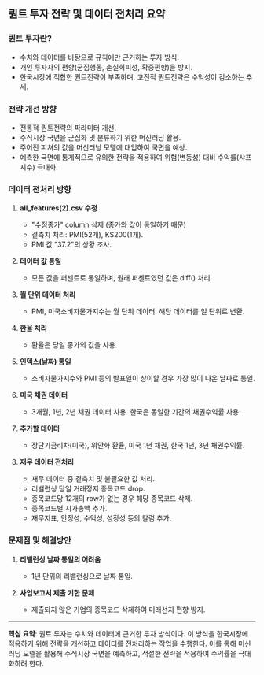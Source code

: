 ## 퀀트 투자 전략 및 데이터 전처리 요약

### 퀀트 투자란?
- 수치와 데이터를 바탕으로 규칙에만 근거하는 투자 방식.
- 개인 투자자의 편향(군집행동, 손실회피성, 확증편향)을 방지.
- 한국시장에 적합한 퀀트전략이 부족하며, 고전적 퀀트전략은 수익성이 감소하는 추세.

### 전략 개선 방향
- 전통적 퀀트전략의 파라미터 개선.
- 주식시장 국면을 군집화 및 분류하기 위한 머신러닝 활용.
- 주어진 피쳐의 값을 머신러닝 모델에 대입하여 국면을 예상.
- 예측한 국면에 통계적으로 유의한 전략을 적용하여 위험(변동성) 대비 수익률(샤프지수) 극대화.

### 데이터 전처리 방향
1. **all_features(2).csv 수정**
   - "수정종가" column 삭제 (종가와 값이 동일하기 때문)
   - 결측치 처리: PMI(52개), KS200(1개).
   - PMI 값 "37.2"의 상황 조사.
   
2. **데이터 값 통일**
   - 모든 값을 퍼센트로 통일하며, 원래 퍼센트였던 값은 diff() 처리.

3. **월 단위 데이터 처리**
   - PMI, 미국소비자물가지수는 월 단위 데이터. 해당 데이터를 일 단위로 변환.

4. **환율 처리**
   - 환율은 당일 종가의 값을 사용.

5. **인덱스(날짜) 통일**
   - 소비자물가지수와 PMI 등의 발표일이 상이할 경우 가장 많이 나온 날짜로 통일.

6. **미국 채권 데이터**
   - 3개월, 1년, 2년 채권 데이터 사용. 한국은 동일한 기간의 채권수익률 사용.

7. **추가할 데이터**
   - 장단기금리차(미국), 위안화 환율, 미국 1년 채권, 한국 1년, 3년 채권수익률.

8. **재무 데이터 전처리**
   - 재무 데이터 중 결측치 및 불필요한 값 처리.
   - 리밸런싱 당일 거래정지 종목코드 drop.
   - 종목코드당 12개의 row가 없는 경우 해당 종목코드 삭제.
   - 종목코드별 시가총액 추가.
   - 재무지표, 안정성, 수익성, 성장성 등의 칼럼 추가.

### 문제점 및 해결방안
1. **리밸런싱 날짜 통일의 어려움**
   - 1년 단위의 리밸런싱으로 날짜 통일.

2. **사업보고서 제출 기한 문제**
   - 제출되지 않은 기업의 종목코드 삭제하여 미래선지 편향 방지.

---

**핵심 요약**: 퀀트 투자는 수치와 데이터에 근거한 투자 방식이다. 이 방식을 한국시장에 적용하기 위해 전략을 개선하고 데이터를 전처리하는 작업을 수행한다. 이를 통해 머신러닝 모델을 활용해 주식시장 국면을 예측하고, 적절한 전략을 적용하여 수익률을 극대화하려 한다.
